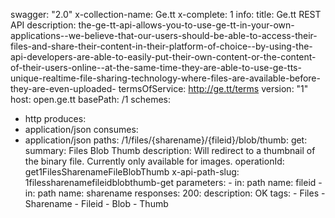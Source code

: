 swagger: "2.0"
x-collection-name: Ge.tt
x-complete: 1
info:
  title: Ge.tt  REST API
  description: the-ge-tt-api-allows-you-to-use-ge-tt-in-your-own-applications--we-believe-that-our-users-should-be-able-to-access-their-files-and-share-their-content-in-their-platform-of-choice--by-using-the-api-developers-are-able-to-easily-put-their-own-content-or-the-content-of-their-users-online--at-the-same-time-they-are-able-to-use-ge-tts-unique-realtime-file-sharing-technology-where-files-are-available-before-they-are-even-uploaded-
  termsOfService: http://ge.tt/terms
  version: "1"
host: open.ge.tt
basePath: /1
schemes:
- http
produces:
- application/json
consumes:
- application/json
paths:
  /1/files/{sharename}/{fileid}/blob/thumb:
    get:
      summary: Files  Blob Thumb
      description: Will redirect to a thumbnail of the binary file. Currently only
        available for images.
      operationId: get1FilesSharenameFileBlobThumb
      x-api-path-slug: 1filessharenamefileidblobthumb-get
      parameters:
      - in: path
        name: fileid
      - in: path
        name: sharename
      responses:
        200:
          description: OK
      tags:
      - Files
      - Sharename
      - Fileid
      - Blob
      - Thumb